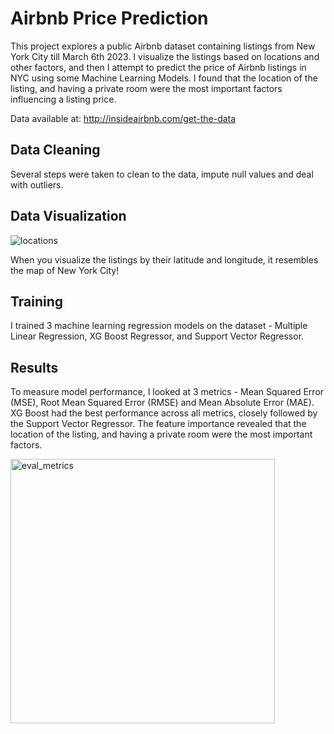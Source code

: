 # Airbnb Price Prediction 
This project explores a public Airbnb dataset containing listings from New York City till March 6th 2023. I visualize the listings based on locations and other factors, and then I attempt to predict the price of Airbnb listings in NYC using some Machine Learning Models. I found that the location of the listing, and having a private room were the most important factors influencing a listing price. 

Data available at: http://insideairbnb.com/get-the-data 

## Data Cleaning 
Several steps were taken to clean to the data, impute null values and deal with outliers.

## Data Visualization 
![locations](https://github.com/varshikap02/airbnb-price-pred/assets/135074696/76870a73-bc38-4d48-9681-7c9fa05035c7)

When you visualize the listings by their latitude and longitude, it resembles the map of New York City! 

## Training 
I trained 3 machine learning regression models on the dataset - Multiple Linear Regression, XG Boost Regressor, and Support Vector Regressor.  

## Results 
To measure model performance, I looked at 3 metrics - Mean Squared Error (MSE), Root Mean Squared Error (RMSE) and Mean Absolute Error (MAE). XG Boost had the best performance across all metrics, closely followed by the Support Vector Regressor. The feature importance revealed that the location of the listing, and having a private room were the most important factors. 

<img width="423" alt="eval_metrics" src="https://github.com/varshikap02/airbnb-price-pred/assets/135074696/a55970a6-9a68-40fb-9f08-6eb2312420ba">
